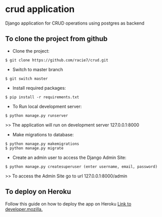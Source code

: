 # crud application
Django application for CRUD operations using postgres as backend

## To clone the project from github
* Clone the project:
```
$ git clone https://github.com/racie7/crud.git
```
* Switch to master branch
```
$ git switch master
```
* Install required packages:
```
$ pip install -r requirements.txt
```

* To Run local development  server:
```
$ python manage.py runserver
```
<p>>> The application will run on development server 127.0.0.1:8000</p>

* Make migrations to database:
```
$ python manage.py makemigrations
$ python manage.py migrate
```

* Create an admin user to access the Django Admin Site:
```
$ python manage.py createsuperuser (enter username, email, password)
```
<p>>> To access the Admin Site go to url 127.0.0.1:8000/admin</p>

## To deploy on Heroku
Follow this guide on how to deploy the app on Heroku
[Link to developer.mozilla.](https://developer.mozilla.org/en-US/docs/Learn/Server-side/Django/Deployment)

